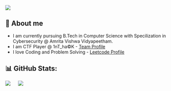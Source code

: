 [![](https://visitcount.itsvg.in/api?id=Kr1shnam00rth1&icon=0&color=0)](https://visitcount.itsvg.in)

## 💫 About me

+ I am currently pursuing B.Tech in Computer Science with Specilization in Cybersecurity @ Amrita Vishwa Vidyapeetham.
+ I am CTF Player @ 1nT_ha©K - [Team Profile](https://ctftime.org/team/311137)
+ I love Coding and Problem Solving - [Leetcode Profile](https://leetcode.com/u/Kr1shnam00rth1/)

##

## 📊 GitHub Stats:
![](https://github-readme-streak-stats.herokuapp.com/?user=Kr1shnam00rth1&theme=blue_navy&hide_border=false) &nbsp;&nbsp;&nbsp;&nbsp;
![](https://github-readme-stats.vercel.app/api/top-langs/?username=Kr1shnam00rth1&theme=blue_navy&hide_border=false&include_all_commits=true&count_private=true&layout=compact)
